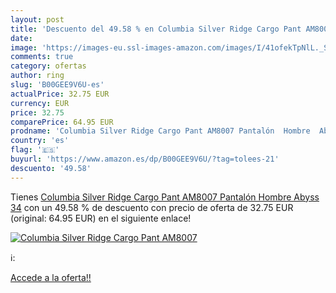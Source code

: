 ```yaml
---
layout: post
title: 'Descuento del 49.58 % en Columbia Silver Ridge Cargo Pant AM8007 '
date: 
image: 'https://images-eu.ssl-images-amazon.com/images/I/41ofekTpNlL._SL200_.jpg'
comments: true
category: ofertas
author: ring
slug: 'B00GEE9V6U-es'
actualPrice: 32.75 EUR
currency: EUR
price: 32.75
comparePrice: 64.95 EUR
prodname: 'Columbia Silver Ridge Cargo Pant AM8007 Pantalón  Hombre  Abyss  34'
country: 'es'
flag: '🇪🇸'
buyurl: 'https://www.amazon.es/dp/B00GEE9V6U/?tag=tolees-21'
descuento: '49.58'
---
```


Tienes [Columbia Silver Ridge Cargo Pant AM8007 Pantalón  Hombre  Abyss  34](https://www.amazon.es/dp/B00GEE9V6U/?tag=tolees-21) con un 49.58 % de descuento con precio de oferta de 32.75 EUR (original: 64.95 EUR) en el siguiente enlace!

[![Columbia Silver Ridge Cargo Pant AM8007 ](https://images-eu.ssl-images-amazon.com/images/I/41ofekTpNlL._SL200_.jpg)](https://www.amazon.es/dp/B00GEE9V6U/?tag=tolees-21)

ℹ️:


[Accede a la oferta!!](https://www.amazon.es/dp/B00GEE9V6U/?tag=tolees-21)
